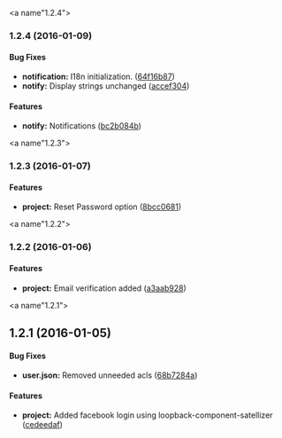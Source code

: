 <a name"1.2.4"></a>
### 1.2.4 (2016-01-09)


#### Bug Fixes

* **notification:** I18n initialization. ([64f16b87](git+https://github.com/doktordirk/aurelia-auth-loopback-sample/commit/64f16b87))
* **notify:** Display strings unchanged ([accef304](git+https://github.com/doktordirk/aurelia-auth-loopback-sample/commit/accef304))


#### Features

* **notify:** Notifications ([bc2b084b](git+https://github.com/doktordirk/aurelia-auth-loopback-sample/commit/bc2b084b))


<a name"1.2.3"></a>
### 1.2.3 (2016-01-07)


#### Features

* **project:** Reset Password option ([8bcc0681](git+https://github.com/doktordirk/aurelia-auth-loopback-sample/commit/8bcc0681))


<a name"1.2.2"></a>
### 1.2.2 (2016-01-06)


#### Features

* **project:** Email verification added ([a3aab928](git+https://github.com/doktordirk/aurelia-auth-loopback-sample/commit/a3aab928))


<a name"1.2.1"></a>
## 1.2.1 (2016-01-05)


#### Bug Fixes

* **user.json:** Removed unneeded acls ([68b7284a](git+https://github.com/doktordirk/aurelia-auth-loopback-sample/commit/68b7284a))


#### Features

* **project:** Added facebook login using loopback-component-satellizer ([cedeedaf](git+https://github.com/doktordirk/aurelia-auth-loopback-sample/commit/cedeedaf))

